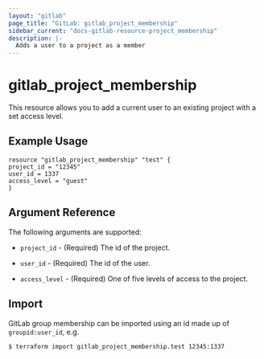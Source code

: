 ```yaml
---
layout: "gitlab"
page_title: "GitLab: gitlab_project_membership"
sidebar_current: "docs-gitlab-resource-project_membership"
description: |-
  Adds a user to a project as a member
---
```


# gitlab\_project_membership

This resource allows you to add a current user to an existing project with a set access level.

## Example Usage

```hcl
resource "gitlab_project_membership" "test" {
project_id = "12345"
user_id = 1337
access_level = "guest"
}
```

## Argument Reference

The following arguments are supported:

* `project_id` - (Required) The id of the project.

* `user_id` - (Required) The id of the user.

* `access_level` - (Required) One of five levels of access to the project.

## Import

GitLab group membership can be imported using an id made up of `groupid:user_id`, e.g.

```
$ terraform import gitlab_project_membership.test 12345:1337

